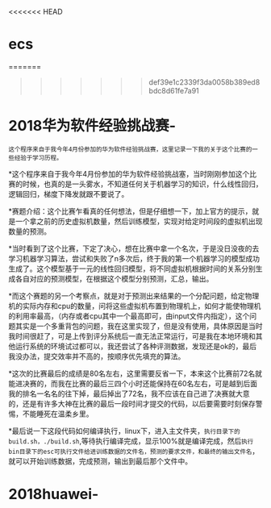 <<<<<<< HEAD
# ecs
=======
>>>>>>> def39e1c2339f3da0058b389ed8bdc8d61fe7a91
# 2018华为软件经验挑战赛-
    这个程序来自于我今年4月份参加的华为软件经验挑战赛，这里记录一下我的关于这个比赛的一些经验于学习历程。
*这个程序来自于我今年4月份参加的华为软件经验挑战塞，当时刚刚参加这个比赛的时候，也真的是一头雾水，不知道任何关于机器学习的知识，什么线性回归，逻辑回归，梯度下降发就跟不要说了。


*赛题介绍：这个比赛乍看真的任何想法，但是仔细想一下，加上官方的提示，就是一个拿之前的历史虚拟机数量，然后训练模型，实现对给定时间段的虚拟机出现数量的预测。

 
*当时看到了这个比赛，下定了决心，想在比赛中拿一个名次，于是没日没夜的去学习机器学习算法，尝试和失败了n多次后，终于我的第一个机器学习的模型成功生成了。这个模型基于一元的线性回归模型，将不同虚拟机根据时间的关系分别生成各自对应的预测模型，在根据这个模型分别预测，汇总，输出。

 
 
*而这个赛题的另一个考察点，就是对于预测出来结果的一个分配问题，给定物理机的实际内存和cpu的数量，问将这些虚拟机布置到物理机上，如何才能使物理机的利用率最高，（内存或者cpu其中一个最高即可，由input文件内指定），这个问题其实是一个多重背包的问题，我在这里实现了，但是没有使用，具体原因是当时我时间很赶了，可是上传到评分系统后一直无法正常运行，可是我在本地环境和其他运行系统的环境试过都可以，我还尝试了各种评测数据，发现还是ok的，最后我没办法，提交效率并不高的，按顺序优先填充的算法。



*这次的比赛最后的成绩是80名左右，这里需要反省一下，本来这个比赛前72名就能进决赛的，而我在比赛的最后三四个小时还能保持在60名左右，可是越到后面我的排名一名名的往下掉，最后掉出了72名，我不应该在自己进了决赛就大意的，还是有许多大神在比赛的最后一段时间才提交的代码，以后要需要时刻保存警惕，不能睡死在温柔乡里。


*最后说一下这段代码如何编译执行，linux下，进入主文件夹，`执行目录下的build.sh，./build.sh`,等待执行编译完成，显示100%就是编译完成，然后`执行bin目录下的esc可执行文件给进训练数据的文件名，预测的要求文件，和最终的输出文件名`，就可以开始训练数据，完成预测，输出到最后那个文件中。
# 2018huawei-
